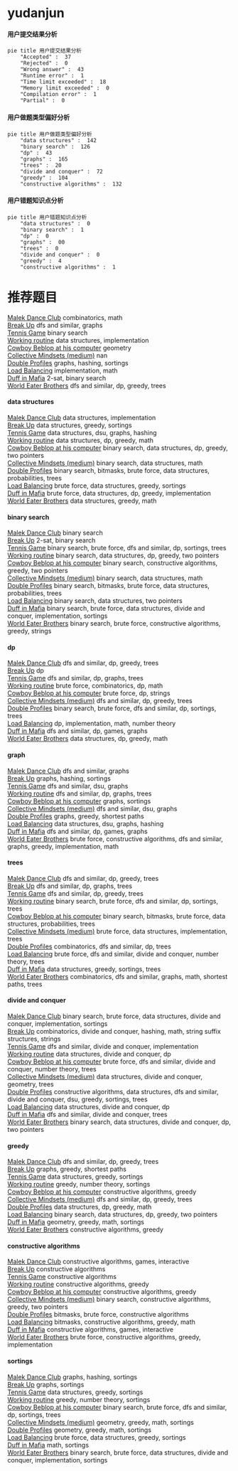 # yudanjun
<!-- tabs:start -->
#### **用户提交结果分析**

```mermaid
pie title 用户提交结果分析
    "Accepted" :  37
    "Rejected" :  0
    "Wrong answer" :  43
    "Runtime error" :  1
    "Time limit exceeded" :  18
    "Memory limit exceeded" :  0
    "Compilation error" :  1
    "Partial" :  0
```
#### **用户做题类型偏好分析**

```mermaid
pie title 用户做题类型偏好分析
    "data structures" :  142
    "binary search" :  126
    "dp" :  43
    "graphs" :  165
    "trees" :  20
    "divide and conquer" :  72
    "greedy" :  104
    "constructive algorithms" :  132
```
#### **用户错题知识点分析**

```mermaid
pie title 用户错题知识点分析
    "data structures" :  0
    "binary search" :  1
    "dp" :  0
    "graphs" :  00
    "trees" :  0
    "divide and conquer" :  0
    "greedy" :  4
    "constructive algorithms" :  1
```
<!-- tabs:end -->
# 推荐题目
[Malek Dance Club](http://codeforces.com/problemset/problem/319/A)		combinatorics,
                        math		  
[Break Up](https://codeforces.com/contest/701/problem/F)		dfs and similar,
                        graphs		  
[Tennis Game](https://codeforces.com/contest/497/problem/B)		binary search		  
[Working routine](http://codeforces.com/problemset/problem/706/E)		data structures,
                        implementation		  
[Cowboy Beblop at his computer](http://codeforces.com/problemset/problem/717/I)		geometry		  
[Collective Mindsets (medium)](http://codeforces.com/problemset/problem/690/A2)		nan		  
[Double Profiles](http://codeforces.com/problemset/problem/154/C)		graphs,
                        hashing,
                        sortings		  
[Load Balancing](http://codeforces.com/problemset/problem/609/C)		implementation,
                        math		  
[Duff in Mafia](http://codeforces.com/problemset/problem/587/D)		2-sat,
                        binary search		  
[World Eater Brothers](http://codeforces.com/problemset/problem/238/C)		dfs and similar,
                        dp,
                        greedy,
                        trees		  
<!-- tabs:start -->
#### **data structures**
[Malek Dance Club](http://codeforces.com/problemset/problem/706/E)		data structures,
                        implementation		  
[Break Up](http://codeforces.com/problemset/problem/845/C)		data structures,
                        greedy,
                        sortings		  
[Tennis Game](http://codeforces.com/problemset/problem/1166/F)		data structures,
                        dsu,
                        graphs,
                        hashing		  
[Working routine](http://codeforces.com/problemset/problem/626/G)		data structures,
                        dp,
                        greedy,
                        math		  
[Cowboy Beblop at his computer](http://codeforces.com/problemset/problem/1492/C)		binary search,
                        data structures,
                        dp,
                        greedy,
                        two pointers		  
[Collective Mindsets (medium)](http://codeforces.com/problemset/problem/1490/G)		binary search,
                        data structures,
                        math		  
[Double Profiles](http://codeforces.com/problemset/problem/1479/D)		binary search,
                        bitmasks,
                        brute force,
                        data structures,
                        probabilities,
                        trees		  
[Load Balancing](http://codeforces.com/problemset/problem/1497/A)		brute force,
                        data structures,
                        greedy,
                        sortings		  
[Duff in Mafia](http://codeforces.com/problemset/problem/1491/C)		brute force,
                        data structures,
                        dp,
                        greedy,
                        implementation		  
[World Eater Brothers](http://codeforces.com/problemset/problem/1492/B)		data structures,
                        greedy,
                        math		  
#### **binary search**
[Malek Dance Club](https://codeforces.com/contest/497/problem/B)		binary search		  
[Break Up](http://codeforces.com/problemset/problem/587/D)		2-sat,
                        binary search		  
[Tennis Game](http://codeforces.com/problemset/problem/804/D)		binary search,
                        brute force,
                        dfs and similar,
                        dp,
                        sortings,
                        trees		  
[Working routine](http://codeforces.com/problemset/problem/1492/C)		binary search,
                        data structures,
                        dp,
                        greedy,
                        two pointers		  
[Cowboy Beblop at his computer](http://codeforces.com/problemset/problem/1463/D)		binary search,
                        constructive algorithms,
                        greedy,
                        two pointers		  
[Collective Mindsets (medium)](http://codeforces.com/problemset/problem/1490/G)		binary search,
                        data structures,
                        math		  
[Double Profiles](http://codeforces.com/problemset/problem/1479/D)		binary search,
                        bitmasks,
                        brute force,
                        data structures,
                        probabilities,
                        trees		  
[Load Balancing](http://codeforces.com/problemset/problem/1436/E)		binary search,
                        data structures,
                        two pointers		  
[Duff in Mafia](http://codeforces.com/problemset/problem/1461/D)		binary search,
                        brute force,
                        data structures,
                        divide and conquer,
                        implementation,
                        sortings		  
[World Eater Brothers](http://codeforces.com/problemset/problem/1493/C)		binary search,
                        brute force,
                        constructive algorithms,
                        greedy,
                        strings		  
#### **dp**
[Malek Dance Club](http://codeforces.com/problemset/problem/238/C)		dfs and similar,
                        dp,
                        greedy,
                        trees		  
[Break Up](http://codeforces.com/problemset/problem/612/F)		dp		  
[Tennis Game](http://codeforces.com/problemset/problem/743/D)		dfs and similar,
                        dp,
                        graphs,
                        trees		  
[Working routine](http://codeforces.com/problemset/problem/747/F)		brute force,
                        combinatorics,
                        dp,
                        math		  
[Cowboy Beblop at his computer](http://codeforces.com/problemset/problem/798/B)		brute force,
                        dp,
                        strings		  
[Collective Mindsets (medium)](http://codeforces.com/problemset/problem/1073/F)		dfs and similar,
                        dp,
                        greedy,
                        trees		  
[Double Profiles](http://codeforces.com/problemset/problem/804/D)		binary search,
                        brute force,
                        dfs and similar,
                        dp,
                        sortings,
                        trees		  
[Load Balancing](http://codeforces.com/problemset/problem/1107/D)		dp,
                        implementation,
                        math,
                        number theory		  
[Duff in Mafia](http://codeforces.com/problemset/problem/917/B)		dfs and similar,
                        dp,
                        games,
                        graphs		  
[World Eater Brothers](http://codeforces.com/problemset/problem/626/G)		data structures,
                        dp,
                        greedy,
                        math		  
#### **graph**
[Malek Dance Club](https://codeforces.com/contest/701/problem/F)		dfs and similar,
                        graphs		  
[Break Up](http://codeforces.com/problemset/problem/154/C)		graphs,
                        hashing,
                        sortings		  
[Tennis Game](http://codeforces.com/problemset/problem/28/B)		dfs and similar,
                        dsu,
                        graphs		  
[Working routine](http://codeforces.com/problemset/problem/743/D)		dfs and similar,
                        dp,
                        graphs,
                        trees		  
[Cowboy Beblop at his computer](http://codeforces.com/problemset/problem/243/B)		graphs,
                        sortings		  
[Collective Mindsets (medium)](https://codeforces.com/contest/1465/problem/C)		dfs and similar,
                        dsu,
                        graphs		  
[Double Profiles](http://codeforces.com/problemset/problem/449/B)		graphs,
                        greedy,
                        shortest paths		  
[Load Balancing](http://codeforces.com/problemset/problem/1166/F)		data structures,
                        dsu,
                        graphs,
                        hashing		  
[Duff in Mafia](http://codeforces.com/problemset/problem/917/B)		dfs and similar,
                        dp,
                        games,
                        graphs		  
[World Eater Brothers](http://codeforces.com/problemset/problem/1487/C)		brute force,
                        constructive algorithms,
                        dfs and similar,
                        graphs,
                        greedy,
                        implementation,
                        math		  
#### **trees**
[Malek Dance Club](http://codeforces.com/problemset/problem/238/C)		dfs and similar,
                        dp,
                        greedy,
                        trees		  
[Break Up](http://codeforces.com/problemset/problem/743/D)		dfs and similar,
                        dp,
                        graphs,
                        trees		  
[Tennis Game](http://codeforces.com/problemset/problem/1073/F)		dfs and similar,
                        dp,
                        greedy,
                        trees		  
[Working routine](http://codeforces.com/problemset/problem/804/D)		binary search,
                        brute force,
                        dfs and similar,
                        dp,
                        sortings,
                        trees		  
[Cowboy Beblop at his computer](http://codeforces.com/problemset/problem/1479/D)		binary search,
                        bitmasks,
                        brute force,
                        data structures,
                        probabilities,
                        trees		  
[Collective Mindsets (medium)](http://codeforces.com/problemset/problem/1511/C)		brute force,
                        data structures,
                        implementation,
                        trees		  
[Double Profiles](http://codeforces.com/problemset/problem/1499/F)		combinatorics,
                        dfs and similar,
                        dp,
                        trees		  
[Load Balancing](http://codeforces.com/problemset/problem/1491/E)		brute force,
                        dfs and similar,
                        divide and conquer,
                        number theory,
                        trees		  
[Duff in Mafia](http://codeforces.com/problemset/problem/1466/D)		data structures,
                        greedy,
                        sortings,
                        trees		  
[World Eater Brothers](http://codeforces.com/problemset/problem/1495/D)		combinatorics,
                        dfs and similar,
                        graphs,
                        math,
                        shortest paths,
                        trees		  
#### **divide and conquer**
[Malek Dance Club](http://codeforces.com/problemset/problem/1461/D)		binary search,
                        brute force,
                        data structures,
                        divide and conquer,
                        implementation,
                        sortings		  
[Break Up](http://codeforces.com/problemset/problem/1466/G)		combinatorics,
                        divide and conquer,
                        hashing,
                        math,
                        string suffix structures,
                        strings		  
[Tennis Game](http://codeforces.com/problemset/problem/1490/D)		dfs and similar,
                        divide and conquer,
                        implementation		  
[Working routine](https://codeforces.com/contest/1483/problem/C)		data structures,
                        divide and conquer,
                        dp		  
[Cowboy Beblop at his computer](http://codeforces.com/problemset/problem/1491/E)		brute force,
                        dfs and similar,
                        divide and conquer,
                        number theory,
                        trees		  
[Collective Mindsets (medium)](http://codeforces.com/problemset/problem/1303/G)		data structures,
                        divide and conquer,
                        geometry,
                        trees		  
[Double Profiles](http://codeforces.com/problemset/problem/1494/D)		constructive algorithms,
                        data structures,
                        dfs and similar,
                        divide and conquer,
                        dsu,
                        greedy,
                        sortings,
                        trees		  
[Load Balancing](http://codeforces.com/problemset/problem/1482/E)		data structures,
                        divide and conquer,
                        dp		  
[Duff in Mafia](http://codeforces.com/problemset/problem/566/C)		dfs and similar,
                        divide and conquer,
                        trees		  
[World Eater Brothers](http://codeforces.com/problemset/problem/1428/F)		binary search,
                        data structures,
                        divide and conquer,
                        dp,
                        two pointers		  
#### **greedy**
[Malek Dance Club](http://codeforces.com/problemset/problem/238/C)		dfs and similar,
                        dp,
                        greedy,
                        trees		  
[Break Up](http://codeforces.com/problemset/problem/449/B)		graphs,
                        greedy,
                        shortest paths		  
[Tennis Game](http://codeforces.com/problemset/problem/845/C)		data structures,
                        greedy,
                        sortings		  
[Working routine](http://codeforces.com/problemset/problem/735/B)		greedy,
                        number theory,
                        sortings		  
[Cowboy Beblop at his computer](http://codeforces.com/problemset/problem/1091/F)		constructive algorithms,
                        greedy		  
[Collective Mindsets (medium)](http://codeforces.com/problemset/problem/1073/F)		dfs and similar,
                        dp,
                        greedy,
                        trees		  
[Double Profiles](http://codeforces.com/problemset/problem/626/G)		data structures,
                        dp,
                        greedy,
                        math		  
[Load Balancing](http://codeforces.com/problemset/problem/1492/C)		binary search,
                        data structures,
                        dp,
                        greedy,
                        two pointers		  
[Duff in Mafia](https://codeforces.com/contest/1496/problem/C)		geometry,
                        greedy,
                        math,
                        sortings		  
[World Eater Brothers](http://codeforces.com/problemset/problem/1493/A)		constructive algorithms,
                        greedy		  
#### **constructive algorithms**
[Malek Dance Club](https://codeforces.com/contest/1504/problem/D)		constructive algorithms,
                        games,
                        interactive		  
[Break Up](http://codeforces.com/problemset/problem/10/E)		constructive algorithms		  
[Tennis Game](http://codeforces.com/problemset/problem/1509/A)		constructive algorithms		  
[Working routine](http://codeforces.com/problemset/problem/1091/F)		constructive algorithms,
                        greedy		  
[Cowboy Beblop at his computer](http://codeforces.com/problemset/problem/1493/A)		constructive algorithms,
                        greedy		  
[Collective Mindsets (medium)](http://codeforces.com/problemset/problem/1463/D)		binary search,
                        constructive algorithms,
                        greedy,
                        two pointers		  
[Double Profiles](https://codeforces.com/contest/1456/problem/B)		bitmasks,
                        brute force,
                        constructive algorithms		  
[Load Balancing](http://codeforces.com/problemset/problem/1492/D)		bitmasks,
                        constructive algorithms,
                        greedy,
                        math		  
[Duff in Mafia](https://codeforces.com/contest/1504/problem/D)		constructive algorithms,
                        games,
                        interactive		  
[World Eater Brothers](https://codeforces.com/contest/1483/problem/A)		brute force,
                        constructive algorithms,
                        greedy,
                        implementation		  
#### **sortings**
[Malek Dance Club](http://codeforces.com/problemset/problem/154/C)		graphs,
                        hashing,
                        sortings		  
[Break Up](http://codeforces.com/problemset/problem/243/B)		graphs,
                        sortings		  
[Tennis Game](http://codeforces.com/problemset/problem/845/C)		data structures,
                        greedy,
                        sortings		  
[Working routine](http://codeforces.com/problemset/problem/735/B)		greedy,
                        number theory,
                        sortings		  
[Cowboy Beblop at his computer](http://codeforces.com/problemset/problem/804/D)		binary search,
                        brute force,
                        dfs and similar,
                        dp,
                        sortings,
                        trees		  
[Collective Mindsets (medium)](https://codeforces.com/contest/1496/problem/C)		geometry,
                        greedy,
                        math,
                        sortings		  
[Double Profiles](http://codeforces.com/problemset/problem/1495/A)		geometry,
                        greedy,
                        math,
                        sortings		  
[Load Balancing](http://codeforces.com/problemset/problem/1497/A)		brute force,
                        data structures,
                        greedy,
                        sortings		  
[Duff in Mafia](http://codeforces.com/problemset/problem/1427/A)		math,
                        sortings		  
[World Eater Brothers](http://codeforces.com/problemset/problem/1461/D)		binary search,
                        brute force,
                        data structures,
                        divide and conquer,
                        implementation,
                        sortings		  
<!-- tabs:end -->
